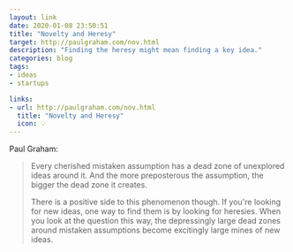 ```yaml
---
layout: link
date: 2020-01-08 23:50:51
title: "Novelty and Heresy"
target: http://paulgraham.com/nov.html
description: "Finding the heresy might mean finding a key idea."
categories: blog
tags:
- ideas
- startups

links:
- url: http://paulgraham.com/nov.html
  title: "Novelty and Heresy"
  icon: 💡
---
```


Paul Graham:

> Every cherished mistaken assumption has a dead zone of unexplored ideas around it. And the more preposterous the assumption, the bigger the dead zone it creates.
>
> There is a positive side to this phenomenon though. If you're looking for new ideas, one way to find them is by looking for heresies. When you look at the question this way, the depressingly large dead zones around mistaken assumptions become excitingly large mines of new ideas.
